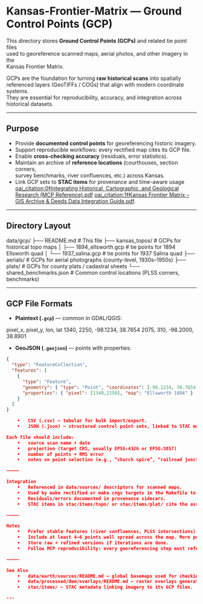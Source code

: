 # Kansas-Frontier-Matrix — Ground Control Points (GCP)

This directory stores **Ground Control Points (GCPs)** and related tie point files  
used to georeference scanned maps, aerial photos, and other imagery in the  
Kansas Frontier Matrix.  

GCPs are the foundation for turning **raw historical scans** into spatially  
referenced layers (GeoTIFFs / COGs) that align with modern coordinate systems.  
They are essential for reproducibility, accuracy, and integration across  
historical datasets.

---

## Purpose

- Provide **documented control points** for georeferencing historic imagery.  
- Support reproducible workflows: every rectified map cites its GCP file.  
- Enable **cross-checking accuracy** (residuals, error statistics).  
- Maintain an archive of **reference locations** (courthouses, section corners,  
  survey benchmarks, river confluences, etc.) across Kansas.  
- Link GCP sets to **STAC items** for provenance and time-aware usage [oai_citation:0‡Integrating Historical, Cartographic, and Geological Research (MCP Reference).pdf](file-service://file-HTPyrF5na2BY7mrNRai468) [oai_citation:1‡Kansas Frontier Matrix – GIS Archive & Deeds Data Integration Guide.pdf](file-service://file-A8GiBPZM1dWsKG68SXPHjE).  

---

## Directory Layout

data/gcp/
├── README.md               # This file
├── kansas_topos/           # GCPs for historical topo maps
│   ├── 1894_ellsworth.gcp   # tie points for 1894 Ellsworth quad
│   └── 1937_salina.gcp      # tie points for 1937 Salina quad
├── aerials/                # GCPs for aerial photographs (county-level, 1930s–1950s)
├── plats/                  # GCPs for county plats / cadastral sheets
└── shared_benchmarks.json  # Common control locations (PLSS corners, benchmarks)

---

## GCP File Formats

- **Plaintext (`.gcp`)** — common in GDAL/QGIS:

pixel_x, pixel_y, lon, lat
1340, 2250, -98.1234, 38.7654
2075,  310, -98.2000, 38.8901

- **GeoJSON (`.geojson`)** — points with properties:

```json
{
  "type": "FeatureCollection",
  "features": [
    {
      "type": "Feature",
      "geometry": { "type": "Point", "coordinates": [-98.1234, 38.7654] },
      "properties": { "pixel": [1340,2250], "map": "Ellsworth 1894" }
    }
  ]
}

	•	CSV (.csv) — tabular for bulk import/export.
	•	JSON (.json) — structured control point sets, linked to STAC metadata.

Each file should include:
	•	source scan name + date
	•	projection (target CRS, usually EPSG:4326 or EPSG:3857)
	•	number of points + RMS error
	•	notes on point selection (e.g., “church spire”, “railroad junction”)

⸻

Integration
	•	Referenced in data/sources/ descriptors for scanned maps.
	•	Used by make rectified or make cogs targets in the Makefile to warp rasters ￼.
	•	Residuals/errors documented in provenance sidecars.
	•	STAC items in stac/items/topo/ or stac/items/plat/ cite the associated GCP file.

⸻

Notes
	•	Prefer stable features (river confluences, PLSS intersections) over transient ones (fence lines).
	•	Include at least 4–6 points well spread across the map. More points improve warp quality.
	•	Store raw + refined versions if iterations are done.
	•	Follow MCP reproducibility: every georeferencing step must reference its exact GCP input ￼.

⸻

See Also
	•	data/earth/sources/README.md — global basemaps used for checking alignment.
	•	data/processed/dem/overlays/README.md — raster overlays generated after georeferencing.
	•	stac/items/ — STAC metadata linking imagery to its GCP files.

---
